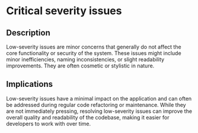 # Critical severity issues

## Description

Low-severity issues are minor concerns that generally do not affect the core functionality or security of the system.
These issues might include minor inefficiencies, naming inconsistencies, or slight readability improvements. They are
often cosmetic or stylistic in nature.

## Implications

Low-severity issues have a minimal impact on the application and can often be addressed during regular code refactoring
or maintenance. While they are not immediately pressing, resolving low-severity issues can improve the overall quality
and readability of the codebase, making it easier for developers to work with over time.
